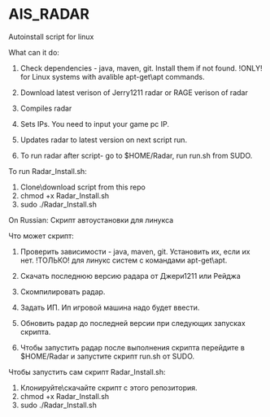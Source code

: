 # AIS_RADAR
Autoinstall script for linux 

What can it do:
1) Check dependencies - java, maven, git. Install them if not found. !ONLY! for Linux systems with avalible apt-get\apt commands.
2) Download latest verison of Jerry1211 radar or RAGE verison of radar
3) Compiles radar
4) Sets IPs. You need to input your game pc IP.
5) Updates radar to latest version on next script run.

6) To run radar after script-  go to $HOME/Radar, run run.sh from SUDO.

To run Radar_Install.sh:
1) Clone\download script from this repo
2) chmod +x Radar_Install.sh
3) sudo ./Radar_Install.sh


On Russian:
Скрипт автоустановки для линукса

Что может скрипт:
1) Проверить зависимости - java, maven, git. Установить их, если их нет. !ТОЛЬКО! для линукс систем с командами apt-get\apt. 
2) Скачать последнюю версию радара от Джери1211 или Рейджа
3) Скомпилировать радар.
4) Задать ИП. Ип игровой машина надо будет ввести.
5) Обновить радар до последней версии при следующих запусках скрипта.

6) Чтобы запустить радар после выполнения скрипта перейдите в $HOME/Radar и запустите скрипт run.sh от SUDO.

Чтобы запустить сам скрипт Radar_Install.sh:
1) Клонируйте\скачайте скрипт с этого репозитория.
2) chmod +x Radar_Install.sh
3) sudo ./Radar_Install.sh
